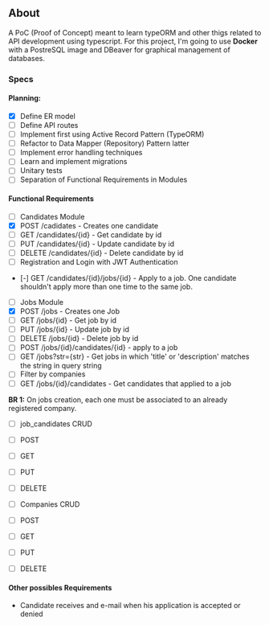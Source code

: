 ## About
A PoC (Proof of Concept) meant to learn typeORM and other thigs related to API development using
typescript. For this project, I'm going to use **Docker** with a PostreSQL image and DBeaver for
graphical management of databases.


### Specs

#### Planning:

- [X] Define ER model
- [ ] Define API routes
- [ ] Implement first using Active Record Pattern (TypeORM)
 - [ ] Refactor to Data Mapper (Repository) Pattern latter
- [ ] Implement error handling techniques
- [ ] Learn and implement migrations
- [ ] Unitary tests
- [ ] Separation of Functional Requirements in Modules

#### Functional Requirements

- [ ] Candidates Module
 - [X] POST /cadidates - Creates one candidate
 - [ ] GET /candidates/{id} - Get candidate by id
 - [ ] PUT /candidates/{id} - Update candidate by id
 - [ ] DELETE /candidates/{id} - Delete candidate by id
 - [ ] Registration and Login with JWT Authentication
 - [-] GET /candidates/{id}/jobs/{id} - Apply to a job. One candidate shouldn't apply more than one time to the same job.

- [ ] Jobs Module
 - [X] POST /jobs - Creates one Job
 - [ ] GET /jobs/{id} - Get job by id
 - [ ] PUT /jobs/{id} - Update job by id
 - [ ] DELETE /jobs/{id} - Delete job by id
 - [ ] POST /jobs/{id}/candidates/{id} - apply to a job
 - [ ] GET /jobs?str={str} - Get jobs in which 'title' or 'description' matches the string in query string
 - [ ] Filter by companies
 - [ ] GET /jobs/{id}/candidates - Get candidates that applied to a job

**BR 1:** On jobs creation, each one must be associated to an already registered company.

- [ ] job_candidates CRUD
 - [ ] POST
 - [ ] GET
 - [ ] PUT
 - [ ] DELETE
 
- [ ] Companies CRUD
 - [ ] POST
 - [ ] GET
 - [ ] PUT
 - [ ] DELETE
 

#### Other possibles Requirements

- Candidate receives and e-mail when his application is accepted or denied